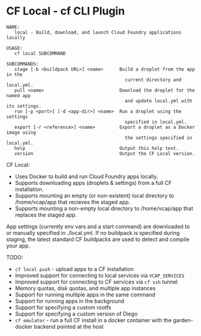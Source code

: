 # CF Local - cf CLI Plugin

```
NAME:
   local - Build, download, and launch Cloud Foundry applications locally

USAGE:
   cf local SUBCOMMAND

SUBCOMMANDS:
   stage [-b <buildpack URL>] <name>      Build a droplet from the app in the
                                            current directory and local.yml.
   pull <name>                            Download the droplet for the named app
                                            and update local.yml with its settings.
   run [-p <port>] [-d <app-dir>] <name>  Run a droplet using the settings
                                            specified in local.yml.
   export [-r <reference>] <name>         Export a droplet as a Docker image using
                                            the settings specified in local.yml.
   help                                   Output this help text.
   version                                Output the CF Local version.
```

CF Local:
  - Uses Docker to build and run Cloud Foundry apps locally.
  - Supports downloading apps (droplets & settings) from a full CF installation.
  - Supports mounting an empty (or non-existent) local directory to /home/vcap/app that recieves the staged app.
  - Supports mounting a non-empty local directory to /home/vcap/app that replaces the staged app.

App settings (currently env vars and a start command) are downloaded to or manually specified in ./local.yml.
If no buildpack is specified during staging, the latest standard CF buildpacks are used to detect and compile your app.

TODO:
 - `cf local push` - upload apps to a CF installation
 - Improved support for connecting to local services via `VCAP_SERVICES`
 - Improved support for connecting to CF services via `cf ssh` tunnel
 - Memory quotas, disk quotas, and multiple app instances
 - Support for running multiple apps in the same command
 - Support for running apps in the background
 - Support for specifying a custom rootfs
 - Support for specifying a custom version of Diego
 - `cf emulator` - run a full CF install in a docker container with the garden-docker backend pointed at the host
